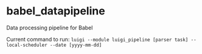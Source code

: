 # babel_datapipeline
Data processing pipeline for Babel

Current command to run:
`luigi --module luigi_pipeline [parser task] --local-scheduler --date [yyyy-mm-dd]`
